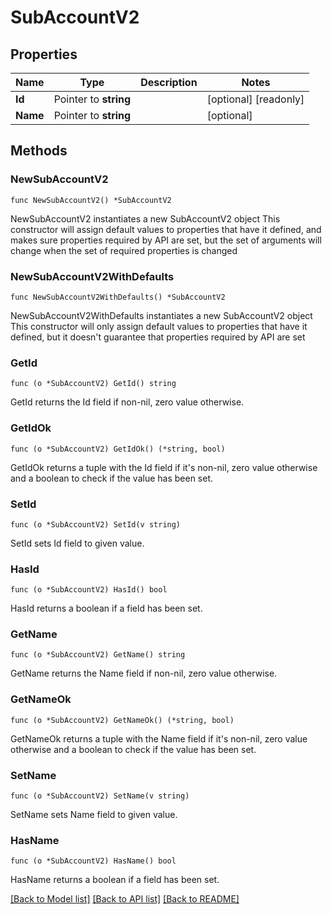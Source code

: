 # SubAccountV2

## Properties

Name | Type | Description | Notes
------------ | ------------- | ------------- | -------------
**Id** | Pointer to **string** |  | [optional] [readonly] 
**Name** | Pointer to **string** |  | [optional] 

## Methods

### NewSubAccountV2

`func NewSubAccountV2() *SubAccountV2`

NewSubAccountV2 instantiates a new SubAccountV2 object
This constructor will assign default values to properties that have it defined,
and makes sure properties required by API are set, but the set of arguments
will change when the set of required properties is changed

### NewSubAccountV2WithDefaults

`func NewSubAccountV2WithDefaults() *SubAccountV2`

NewSubAccountV2WithDefaults instantiates a new SubAccountV2 object
This constructor will only assign default values to properties that have it defined,
but it doesn't guarantee that properties required by API are set

### GetId

`func (o *SubAccountV2) GetId() string`

GetId returns the Id field if non-nil, zero value otherwise.

### GetIdOk

`func (o *SubAccountV2) GetIdOk() (*string, bool)`

GetIdOk returns a tuple with the Id field if it's non-nil, zero value otherwise
and a boolean to check if the value has been set.

### SetId

`func (o *SubAccountV2) SetId(v string)`

SetId sets Id field to given value.

### HasId

`func (o *SubAccountV2) HasId() bool`

HasId returns a boolean if a field has been set.

### GetName

`func (o *SubAccountV2) GetName() string`

GetName returns the Name field if non-nil, zero value otherwise.

### GetNameOk

`func (o *SubAccountV2) GetNameOk() (*string, bool)`

GetNameOk returns a tuple with the Name field if it's non-nil, zero value otherwise
and a boolean to check if the value has been set.

### SetName

`func (o *SubAccountV2) SetName(v string)`

SetName sets Name field to given value.

### HasName

`func (o *SubAccountV2) HasName() bool`

HasName returns a boolean if a field has been set.


[[Back to Model list]](../README.md#documentation-for-models) [[Back to API list]](../README.md#documentation-for-api-endpoints) [[Back to README]](../README.md)



